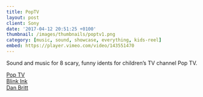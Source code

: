 ```yaml
---
title: PopTV
layout: post
client: Sony
date: '2017-04-12 20:51:25 +0100'
thumbnail: /images/thumbnails/poptv1.png
category: [music, sound, showcase, everything, kids-reel]
embed: https://player.vimeo.com/video/143551470
---
```


Sound and music for 8 scary, funny idents for children’s TV channel Pop TV.

[Pop TV](http://www.popfun.co.uk/)  
[Blink Ink](http://blinkink.co.uk/)  
[Dan Britt](http://www.danielbritt.co.uk/)

